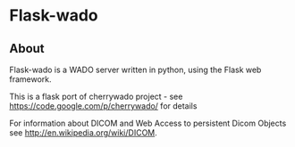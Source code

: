 # Flask-wado
## About
Flask-wado is a WADO server written in python, using the Flask web framework.

This is a flask port of cherrywado project - see https://code.google.com/p/cherrywado/ for details

For information about DICOM and Web Access to persistent Dicom Objects see http://en.wikipedia.org/wiki/DICOM.


